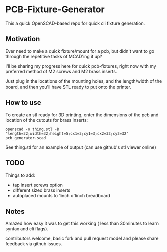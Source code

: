 # PCB-Fixture-Generator

This a quick OpenSCAD-based repo for quick cli fixture generation.

## Motivation

Ever need to make a quick fixture/mount for a pcb, but didn't want to go through the repetitive tasks of MCAD'ing it up?

I'll be sharing my progress here for quick pcb-fixtures, right now with my preferred method of M2 screws and M2 brass inserts.

Just plug in the locations of the mounting holes, and the length/width of the board, and then you'll have STL ready to put onto the printer.

## How to use

To create an stl ready for 3D printing, enter the dimensions of the pcb and location of the cutouts for brass inserts:

```
openscad -o thing.stl -D "length=32;width=32;height=5;cx1=3;cy1=3;cx2=32;cy2=32" pcb_generator.scad 
```

See thing.stl for an example of output (can use github's stl viewer online)

## TODO

Things to add:

- tap insert screws option
- different sized brass inserts
- autoplaced mounts to 1inch x 1inch breadboard

## Notes

Amazed how easy it was to get this working ( less than 30minutes to learn syntax and cli flags).

contributors welcome, basic fork and pull request model and please share feedback via github issues.
